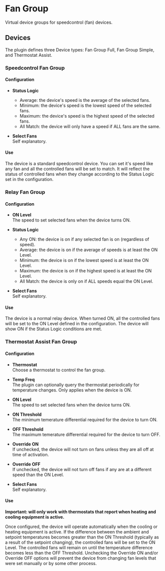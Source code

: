 # Fan Group

Virtual device groups for speedcontrol (fan) devices.

## Devices

The plugin defines three Device types: Fan Group Full, Fan Group Simple, and Thermostat Assist.

### Speedcontrol Fan Group

#### Configuration

* **Status Logic**  
	* Average: the device's speed is the average of the selected fans.
	* Minimum: the device's speed is the lowest speed of the selected fans.
	* Maximum: the device's speed is the highest speed of the selected fans.
	* All Match: the device will only have a speed if ALL fans are the same.

* **Select Fans**  
Self explanatory.

#### Use

The device is a standard speedcontrol device.  You can set it's speed like any fan and all the controlled fans will be set to match.  It will reflect the status of controlled fans when they change according to the Status Logic set in the configuration.

### Relay Fan Group

#### Configuration

* **ON Level**  
The speed to set selected fans when the device turns ON.

* **Status Logic**  
	* Any ON: the device is on if any selected fan is on (regardless of speed).
	* Average: the device is on if the average of speeds is at least the ON Level.
	* Minimum: the device is on if the lowest speed is at least the ON Level.
	* Maximum: the device is on if the highest speed is at least the ON Level.
	* All Match: the device is only on if ALL speeds equal the ON Level.

* **Select Fans**  
Self explanatory.

#### Use

The device is a normal relay device.  When turned ON, all the controlled fans will be set to the ON Level defined in the configuration.  The device will show ON if the Status Logic conditions are met.

### Thermostat Assist Fan Group

#### Configuration

* **Thermostat**  
Choose a thermostat to control the fan group.

* **Temp Freq**  
The plugin can optionally query the thermostat periodically for temperature changes.  Only applies when the device is ON.

* **ON Level**  
The speed to set selected fans when the device turns ON.

* **ON Threshold**  
The minimum temerature differential required for the device to turn ON.

* **OFF Threshold**  
The maximum temerature differential required for the device to turn OFF.

* **Override ON**  
If unchecked, the device will not turn on fans unless they are all off at time of activation.

* **Override OFF**  
If unchecked, the device will not turn off fans if any are at a different speed than the ON Level.

* **Select Fans**  
Self explanatory.

#### Use

**Important: will only work with thermostats that report when heating and cooling equipment is active.**

Once configured, the device will operate automatically when the cooling or heating equipment is active.  If the difference between the ambient and setpoint temperatures becomes greater than the ON Threshold (typically as a result of the setpoint changing), the controlled fans will be set to the ON Level.  The controlled fans will remain on until the temperature difference becomes less than the OFF Threshold.  Unchecking the Override ON and/or Override OFF options will prevent the device from changing fan levels that were set manually or by some other process.
